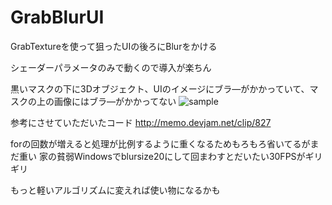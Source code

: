 # GrabBlurUI
GrabTextureを使って狙ったUIの後ろにBlurをかける

シェーダーパラメータのみで動くので導入が楽ちん

黒いマスクの下に3Dオブジェクト、UIのイメージにブラ―がかかっていて、マスクの上の画像にはブラ―がかかってない
![sample](https://user-images.githubusercontent.com/9998998/54770771-437a7a80-4c47-11e9-92ba-cdac3f636cfb.png)

参考にさせていただいたコード
http://memo.devjam.net/clip/827

forの回数が増えると処理が比例するように重くなるためもろもろ省いてるがまだ重い
家の貧弱Windowsでblursize20にして回まわすとだいたい30FPSがギリギリ

もっと軽いアルゴリズムに変えれば使い物になるかも

